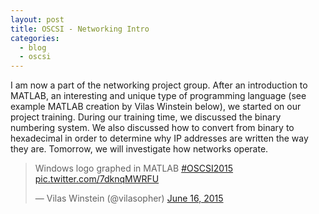 ```yaml
---
layout: post
title: OSCSI - Networking Intro
categories:
  - blog
  - oscsi
---
```


I am now a part of the networking project group. After an introduction to MATLAB,
an interesting and unique type of programming language (see example MATLAB creation
by Vilas Winstein below), we started on our project training. During our training
time, we discussed the binary numbering system. We also discussed how to convert
from binary to hexadecimal in order to determine why IP addresses are written
the way they are. Tomorrow, we will investigate how networks operate.

<blockquote class="twitter-tweet" data-partner="tweetdeck">
	<p lang="en" dir="ltr">
		Windows logo graphed in MATLAB <a href="https://twitter.com/hashtag/OSCSI2015?src=hash">#OSCSI2015</a>
		<a href="http://t.co/7dknqMWRFU"> pic.twitter.com/7dknqMWRFU</a>
	</p>
	&mdash; Vilas Winstein (@vilasopher) <a href="https://twitter.com/vilasopher/status/610823440484990976">June
		16, 2015</a>
</blockquote>
<script async src="//platform.twitter.com/widgets.js" charset="utf-8"></script>
